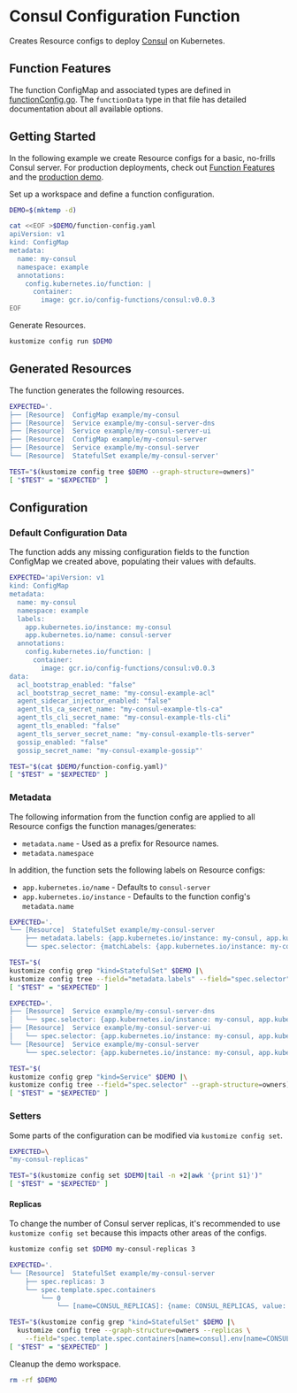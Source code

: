 [consul]: https://www.consul.io/

# Consul Configuration Function

Creates Resource configs to deploy [Consul][consul] on Kubernetes.

## Function Features

The function ConfigMap and associated types are defined in
[functionConfig.go](./functionConfig.go). The `functionData` type in that file
has detailed documentation about all available options.

## Getting Started

In the following example we create Resource configs for a basic, no-frills
Consul server. For production deployments, check out [Function
Features](#function-features) and the [production
demo](./productionExample.md).

Set up a workspace and define a function configuration.
<!-- @createFunctionConfig @test -->
```sh
DEMO=$(mktemp -d)

cat <<EOF >$DEMO/function-config.yaml
apiVersion: v1
kind: ConfigMap
metadata:
  name: my-consul
  namespace: example
  annotations:
    config.kubernetes.io/function: |
      container:
        image: gcr.io/config-functions/consul:v0.0.3
EOF
```

Generate Resources.
<!-- @generateInitialResources @test -->
```sh
kustomize config run $DEMO
```

## Generated Resources

The function generates the following resources.
<!-- @verifyResources @test -->
```sh
EXPECTED='.
├── [Resource]  ConfigMap example/my-consul
├── [Resource]  Service example/my-consul-server-dns
├── [Resource]  Service example/my-consul-server-ui
├── [Resource]  ConfigMap example/my-consul-server
├── [Resource]  Service example/my-consul-server
└── [Resource]  StatefulSet example/my-consul-server'

TEST="$(kustomize config tree $DEMO --graph-structure=owners)"
[ "$TEST" = "$EXPECTED" ]
```

## Configuration

### Default Configuration Data

The function adds any missing configuration fields to the function ConfigMap we
created above, populating their values with defaults.

<!-- @verifyFunctionConfigDefaults @test -->
```sh
EXPECTED='apiVersion: v1
kind: ConfigMap
metadata:
  name: my-consul
  namespace: example
  labels:
    app.kubernetes.io/instance: my-consul
    app.kubernetes.io/name: consul-server
  annotations:
    config.kubernetes.io/function: |
      container:
        image: gcr.io/config-functions/consul:v0.0.3
data:
  acl_bootstrap_enabled: "false"
  acl_bootstrap_secret_name: "my-consul-example-acl"
  agent_sidecar_injector_enabled: "false"
  agent_tls_ca_secret_name: "my-consul-example-tls-ca"
  agent_tls_cli_secret_name: "my-consul-example-tls-cli"
  agent_tls_enabled: "false"
  agent_tls_server_secret_name: "my-consul-example-tls-server"
  gossip_enabled: "false"
  gossip_secret_name: "my-consul-example-gossip"'

TEST="$(cat $DEMO/function-config.yaml)"
[ "$TEST" = "$EXPECTED" ]
```

### Metadata

The following information from the function config are applied to all Resource configs the function
manages/generates:
- `metadata.name` - Used as a prefix for Resource names.
- `metadata.namespace`

In addition, the function sets the following labels on Resource configs:
- `app.kubernetes.io/name` - Defaults to `consul-server`
- `app.kubernetes.io/instance` - Defaults to the function config's `metadata.name`

<!-- @verifyStatefulSetMetadata @test -->
```sh
EXPECTED='.
└── [Resource]  StatefulSet example/my-consul-server
    ├── metadata.labels: {app.kubernetes.io/instance: my-consul, app.kubernetes.io/name: consul-server}
    └── spec.selector: {matchLabels: {app.kubernetes.io/instance: my-consul, app.kubernetes.io/name: consul-server}}'

TEST="$(
kustomize config grep "kind=StatefulSet" $DEMO |\
kustomize config tree --field="metadata.labels" --field="spec.selector" --graph-structure=owners)"
[ "$TEST" = "$EXPECTED" ]
```

<!-- @verifyServiceMetadata @test -->
```sh
EXPECTED='.
├── [Resource]  Service example/my-consul-server-dns
│   └── spec.selector: {app.kubernetes.io/instance: my-consul, app.kubernetes.io/name: consul-server}
├── [Resource]  Service example/my-consul-server-ui
│   └── spec.selector: {app.kubernetes.io/instance: my-consul, app.kubernetes.io/name: consul-server}
└── [Resource]  Service example/my-consul-server
    └── spec.selector: {app.kubernetes.io/instance: my-consul, app.kubernetes.io/name: consul-server}'

TEST="$(
kustomize config grep "kind=Service" $DEMO |\
kustomize config tree --field="spec.selector" --graph-structure=owners)"
[ "$TEST" = "$EXPECTED" ]
```

### Setters

Some parts of the configuration can be modified via `kustomize config set`.

<!-- @listDefaultSetters @test -->
```sh
EXPECTED=\
"my-consul-replicas"

TEST="$(kustomize config set $DEMO|tail -n +2|awk '{print $1}')"
[ "$TEST" = "$EXPECTED" ]
```

#### Replicas

To change the number of Consul server replicas, it's recommended to use
`kustomize config set` because this impacts other areas of the configs.

<!-- @verifyConsulReplicas3 @test -->
```sh
kustomize config set $DEMO my-consul-replicas 3

EXPECTED='.
└── [Resource]  StatefulSet example/my-consul-server
    ├── spec.replicas: 3
    └── spec.template.spec.containers
        └── 0
            └── [name=CONSUL_REPLICAS]: {name: CONSUL_REPLICAS, value: "3"}'

TEST="$(kustomize config grep "kind=StatefulSet" $DEMO |\
  kustomize config tree --graph-structure=owners --replicas \
    --field="spec.template.spec.containers[name=consul].env[name=CONSUL_REPLICAS]")"
[ "$TEST" = "$EXPECTED" ]
```

Cleanup the demo workspace.
<!-- @cleanupWorkspace @test -->
```sh
rm -rf $DEMO
```
